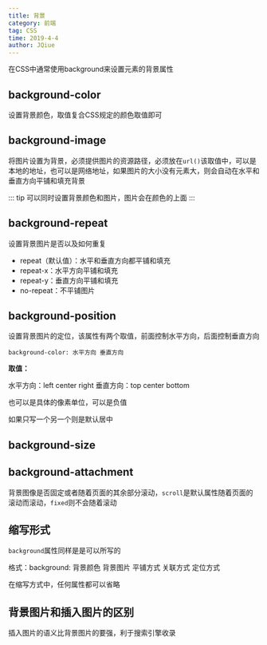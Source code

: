 ```yaml
---
title: 背景
category: 前端
tag: CSS
time: 2019-4-4
author: JQiue
---
```


在CSS中通常使用background来设置元素的背景属性

## background-color

设置背景颜色，取值复合CSS规定的颜色取值即可

## background-image

将图片设置为背景，必须提供图片的资源路径，必须放在`url()`该取值中，可以是本地的地址，也可以是网络地址，如果图片的大小没有元素大，则会自动在水平和垂直方向平铺和填充背景

::: tip
可以同时设置背景颜色和图片，图片会在颜色的上面
:::

## background-repeat

设置背景图片是否以及如何重复

+ repeat（默认值）：水平和垂直方向都平铺和填充
+ repeat-x：水平方向平铺和填充
+ repeat-y：垂直方向平铺和填充
+ no-repeat：不平铺图片

## background-position

设置背景图片的定位，该属性有两个取值，前面控制水平方向，后面控制垂直方向

`background-color: 水平方向 垂直方向`

**取值：**

水平方向：left center right
垂直方向：top center bottom

也可以是具体的像素单位，可以是负值

如果只写一个另一个则是默认居中

## background-size

## background-attachment

背景图像是否固定或者随着页面的其余部分滚动，`scroll`是默认属性随着页面的滚动而滚动，`fixed`则不会随着滚动

## 缩写形式

`background`属性同样是是可以所写的

格式：background: 背景颜色 背景图片 平铺方式 关联方式 定位方式

在缩写方式中，任何属性都可以省略

## 背景图片和插入图片的区别

插入图片的语义比背景图片的要强，利于搜索引擎收录
